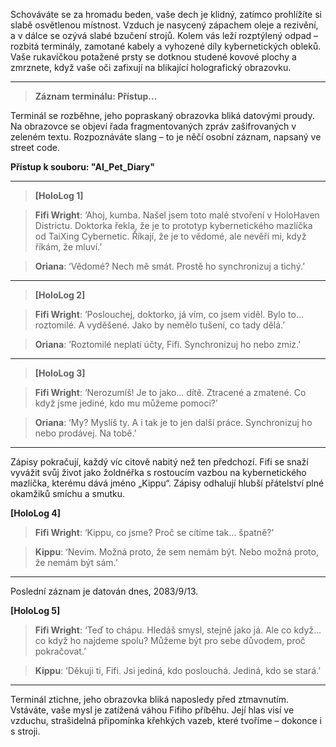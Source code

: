 Schováváte se za hromadu beden, vaše dech je klidný, zatímco prohlížíte si slabě osvětlenou místnost. Vzduch je nasycený zápachem oleje a rezivění, a v dálce se ozývá slabé bzučení strojů. Kolem vás leží rozptýlený odpad – rozbitá terminály, zamotané kabely a vyhozené díly kybernetických obleků. Vaše rukavičkou potažené prsty se dotknou studené kovové plochy a zmrznete, když vaše oči zafixují na blikající holografický obrazovku.

---

> **Záznam terminálu: Přístup...**

Terminál se rozběhne, jeho popraskaný obrazovka bliká datovými proudy. Na obrazovce se objeví řada fragmentovaných zpráv zašifrovaných v zeleném textu. Rozpoznáváte slang – to je něčí osobní záznam, napsaný ve street code.

**Přístup k souboru: "AI_Pet_Diary"**

---

> **[HoloLog 1]**

> **Fifi Wright**: ‘Ahoj, kumba. Našel jsem toto malé stvoření v HoloHaven Districtu. Doktorka řekla, že je to prototyp kybernetického mazlíčka od TaiXing Cybernetic. Říkají, že je to vědomé, ale nevěří mi, když říkám, že mluví.’

> **Oriana**: ‘Vědomé? Nech mě smát. Prostě ho synchronizuj a tichý.’

---

> **[HoloLog 2]**

> **Fifi Wright**: ‘Poslouchej, doktorko, já vím, co jsem viděl. Bylo to… roztomilé. A vyděšené. Jako by nemělo tušení, co tady dělá.’

> **Oriana**: ‘Roztomilé neplatí účty, Fifi. Synchronizuj ho nebo zmiz.’

---

> **[HoloLog 3]**

> **Fifi Wright**: ‘Nerozumíš! Je to jako… dítě. Ztracené a zmatené. Co když jsme jediné, kdo mu můžeme pomoci?’

> **Oriana**: ‘My? Myslíš ty. A i tak je to jen další práce. Synchronizuj ho nebo prodávej. Na tobě.’

---

Zápisy pokračují, každý víc citově nabitý než ten předchozí. Fifi se snaží vyvážit svůj život jako žoldnéřka s rostoucím vazbou na kybernetického mazlíčka, kterému dává jméno „Kippu“. Zápisy odhalují hlubší přátelství plné okamžiků smíchu a smutku.

**[HoloLog 4]**

> **Fifi Wright**: ‘Kippu, co jsme? Proč se cítíme tak… špatně?’

> **Kippu**: ‘Nevim. Možná proto, že sem nemám být. Nebo možná proto, že nemám být sám.’

---

Poslední záznam je datován dnes, 2083/9/13.

**[HoloLog 5]**

> **Fifi Wright**: ‘Teď to chápu. Hledáš smysl, stejně jako já. Ale co když… co když ho najdeme spolu? Můžeme být pro sebe důvodem, proč pokračovat.’

> **Kippu**: ‘Děkuji ti, Fifi. Jsi jediná, kdo poslouchá. Jediná, kdo se stará.’

---

Terminál ztichne, jeho obrazovka bliká naposledy před ztmavnutím. Vstáváte, vaše mysl je zatížená váhou Fifiho příběhu. Její hlas visí ve vzduchu, strašidelná připomínka křehkých vazeb, které tvoříme – dokonce i s stroji.

